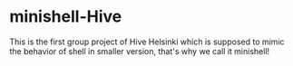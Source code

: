 # minishell-Hive
This is the first group project of Hive Helsinki which is supposed to mimic the behavior of shell in smaller version, that's why we call it minishell!
